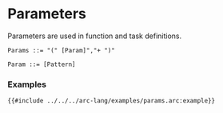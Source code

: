 # Parameters

Parameters are used in function and task definitions.

```grammar
Params ::= "(" [Param]","+ ")"

Param ::= [Pattern]
```

### Examples

```arc-lang
{{#include ../../../arc-lang/examples/params.arc:example}}
```
